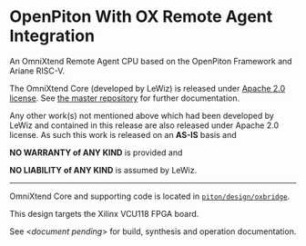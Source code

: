 # OpenPiton With OX Remote Agent Integration

An OmniXtend Remote Agent CPU based on the OpenPiton Framework and Ariane RISC-V.

The OmniXtend Core (developed by LeWiz) is released under [Apache 2.0 license](https://www.apache.org/licenses/LICENSE-2.0). See [the master repository](https://github.com/lewiz-support/OmniXtend_RemoteAgent_RISC-V) for further documentation.

Any other work(s) not mentioned above which had been developed by LeWiz and contained in this release are also released under Apache 2.0 license.
As such this work is released on an **AS-IS** basis and 

**NO WARRANTY of ANY KIND** is provided and 

**NO LIABILITY of ANY KIND** is assumed by LeWiz.

---

OmniXtend Core and supporting code is located in [`piton/design/oxbridge`](https://github.com/lewiz-support/openpiton/tree/OXAgent/piton/design/oxbridge). 

This design targets the Xilinx VCU118 FPGA board.  

See \<*document pending*\> for build, synthesis and operation documentation.  
